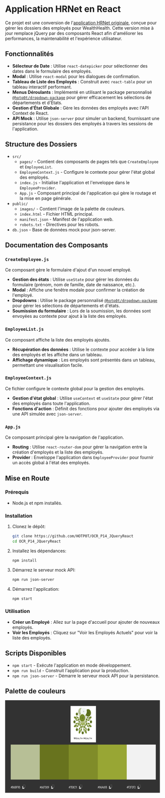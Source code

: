 # Application HRNet en React

Ce projet est une conversion de l'[application HRNet originale](https://github.com/OpenClassrooms-Student-Center/P12_Front-end), conçue pour gérer les dossiers des employés pour WealthHealth. Cette version mise à jour remplace jQuery par des composants React afin d'améliorer les performances, la maintenabilité et l'expérience utilisateur.

## Fonctionnalités

- **Sélecteur de Date** : Utilise `react-datepicker` pour sélectionner des dates dans le formulaire des employés.
- **Modal** : Utilise `react-modal` pour les dialogues de confirmation.
- **Tableau de Liste des Employés** : Construit avec `react-table` pour un tableau interactif performant.
- **Menus Déroulants** : Implémenté en utilisant le package personnalisé [`@hotp0t/dropdown-package`](https://www.npmjs.com/package/@hotp0t/dropdown-package) pour gérer efficacement les sélections de départements et d'États.
- **Gestion d'État Globale** : Gère les données des employés avec l'API Context de React.
- **API Mock** : Utilise `json-server` pour simuler un backend, fournissant une persistance pour les dossiers des employés à travers les sessions de l'application.

## Structure des Dossiers

- `src/`
  - `pages/` - Contient des composants de pages tels que `CreateEmployee` et `EmployeeList`.
  - `EmployeeContext.js` - Configure le contexte pour gérer l'état global des employés.
  - `index.js` - Initialise l'application et l'enveloppe dans le `EmployeeProvider`.
  - `App.js` - Composant principal de l'application qui gère le routage et la mise en page générale.
- `public/`
  - `images/` - Contient l'image de la palette de couleurs.
  - `index.html` - Fichier HTML principal.
  - `manifest.json` - Manifest de l'application web.
  - `robots.txt` - Directives pour les robots.
- `db.json` - Base de données mock pour json-server.

## Documentation des Composants

### `CreateEmployee.js`
Ce composant gère le formulaire d'ajout d'un nouvel employé. 
- **Gestion des états** : Utilise `useState` pour gérer les données du formulaire (prénom, nom de famille, date de naissance, etc.).
- **Modal** : Affiche une fenêtre modale pour confirmer la création de l'employé.
- **Dropdowns** : Utilise le package personnalisé [`@hotp0t/dropdown-package`](https://www.npmjs.com/package/@hotp0t/dropdown-package) pour gérer les sélections de départements et d'états.
- **Soumission du formulaire** : Lors de la soumission, les données sont envoyées au contexte pour ajout à la liste des employés.

### `EmployeeList.js`
Ce composant affiche la liste des employés ajoutés.
- **Récupération des données** : Utilise le contexte pour accéder à la liste des employés et les affiche dans un tableau.
- **Affichage dynamique** : Les employés sont présentés dans un tableau, permettant une visualisation facile.

### `EmployeeContext.js`
Ce fichier configure le contexte global pour la gestion des employés.
- **Gestion d'état global** : Utilise `useContext` et `useState` pour gérer l'état des employés dans toute l'application.
- **Fonctions d'action** : Définit des fonctions pour ajouter des employés via une API simulée avec `json-server`.

### `App.js`
Ce composant principal gère la navigation de l'application.
- **Routing** : Utilise `react-router-dom` pour gérer la navigation entre la création d'employés et la liste des employés.
- **Provider** : Enveloppe l'application dans `EmployeeProvider` pour fournir un accès global à l'état des employés.

## Mise en Route

### Prérequis

- Node.js et npm installés.

### Installation

1. Clonez le dépôt:

   ```bash
   git clone https://github.com/HOTP0T/OCR_P14_JQueryReact
   cd OCR_P14_JQueryReact
   ```

2. Installez les dépendances:

   ```bash
   npm install
   ```

3. Démarrez le serveur mock API:

   ```bash
   npm run json-server
   ```

4. Démarrez l'application:
   ```bash
   npm start
   ```

### Utilisation

- **Créer un Employé** : Allez sur la page d'accueil pour ajouter de nouveaux employés.
- **Voir les Employés** : Cliquez sur "Voir les Employés Actuels" pour voir la liste des employés.

## Scripts Disponibles

- `npm start` - Exécute l'application en mode développement.
- `npm run build` - Construit l'application pour la production.
- `npm run json-server` - Démarre le serveur mock API pour la persistance.

## Palette de couleurs

<img src="public/images/colorpalette.png" alt="Palette de Couleurs" style="width: 550px; height: 300px;">